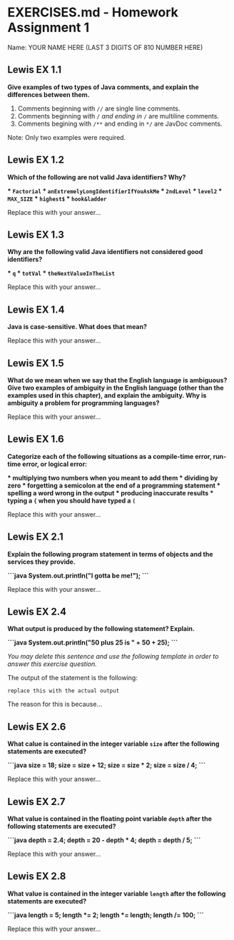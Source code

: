 
# EXERCISES.md - Homework Assignment 1

Name: YOUR NAME HERE (LAST 3 DIGITS OF 810 NUMBER HERE)

## Lewis EX 1.1

**Give examples of two types of Java comments, and explain the differences
between them.**

 1. Comments beginning with <code>//</code> are single line comments.
 2. Comments beginning with <code>/*</code> and ending in <code>*/</code> are 
    multiline comments.
 3. Comments begining with <code>/**</code> and ending in <code>*/</code> are 
    JavDoc comments.

Note: Only two examples were required.


## Lewis EX 1.2

**Which of the following are not valid Java identifiers? Why?**

<strong>
 * <code>Factorial</code>
 * <code>anExtremelyLongIdentifierIfYouAskMe</code>
 * <code>2ndLevel</code>
 * <code>level2</code>
 * <code>MAX_SIZE</code>
 * <code>highest$</code>
 * <code>hook&ladder</code>
</strong>

Replace this with your answer...


## Lewis EX 1.3

**Why are the following valid Java identifiers not considered good 
identifiers?**

<strong>
 * <code>q</code>
 * <code>totVal</code>
 * <code>theNextValueInTheList</code>
</strong>

Replace this with your answer...


## Lewis EX 1.4

**Java is case-sensitive. What does that mean?**

Replace this with your answer...


## Lewis EX 1.5

**What do we mean when we say that the English language is ambiguous? Give two
examples of ambiguity in the English language (other than the examples used in
this chapter), and explain the ambiguity. Why is ambiguity a problem for
programming languages?**

Replace this with your answer...


## Lewis EX 1.6

**Categorize each of the following situations as a compile-time error, run-time
error, or logical error:**

<strong>
 * multiplying two numbers when you meant to add them
 * dividing by zero
 * forgetting a semicolon at the end of a programming statement
 * spelling a word wrong in the output
 * producing inaccurate results
 * typing a <code>{</code> when you should have typed a <code>(</code>
</strong>

Replace this with your answer...


## Lewis EX 2.1

**Explain the following program statement in terms of objects and the services
they provide.**

<strong>
```java
System.out.println("I gotta be me!");
```
</strong>

Replace this with your answer...


## Lewis EX 2.4

**What output is produced by the following statement? Explain.**

<strong>
```java
System.out.println("50 plus 25 is " + 50 + 25);
```
</strong>

*You may delete this sentence and use the following template in order to
answer this exercise question.*

The output of the statement is the following:

```
replace this with the actual output
```

The reason for this is because... 


## Lewis EX 2.6

**What calue is contained in the integer variable <code>size</code> after the
following statements are executed?**

<strong>
```java
size = 18;
size = size + 12;
size = size * 2;
size = size / 4;
```
</strong>

Replace this with your answer...


## Lewis EX 2.7

**What value is contained in the floating point variable <code>depth</code> 
after the following statements are executed?**

<strong>
```java
depth = 2.4;
depth = 20 - depth * 4;
depth = depth / 5;
```
</strong>

Replace this with your answer...


## Lewis EX 2.8

**What value is contained in the integer variable <code>length</code> after the
following statements are executed?**

<strong>
```java
length = 5;
length *= 2;
length *= length;
length /= 100;
```
</strong>

Replace this with your answer...



